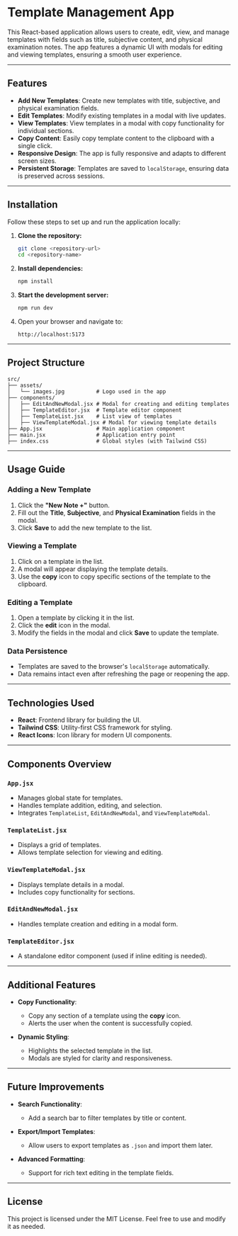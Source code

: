 # Template Management App

This React-based application allows users to create, edit, view, and manage templates with fields such as title, subjective content, and physical examination notes. The app features a dynamic UI with modals for editing and viewing templates, ensuring a smooth user experience.

---

## Features

- **Add New Templates**: Create new templates with title, subjective, and physical examination fields.
- **Edit Templates**: Modify existing templates in a modal with live updates.
- **View Templates**: View templates in a modal with copy functionality for individual sections.
- **Copy Content**: Easily copy template content to the clipboard with a single click.
- **Responsive Design**: The app is fully responsive and adapts to different screen sizes.
- **Persistent Storage**: Templates are saved to `localStorage`, ensuring data is preserved across sessions.

---

## Installation

Follow these steps to set up and run the application locally:

1. **Clone the repository:**

   ```bash
   git clone <repository-url>
   cd <repository-name>
   ```

2. **Install dependencies:**

   ```bash
   npm install
   ```

3. **Start the development server:**

   ```bash
   npm run dev
   ```

4. Open your browser and navigate to:
   ```
   http://localhost:5173
   ```

---

## Project Structure

```
src/
├── assets/
│   └── images.jpg          # Logo used in the app
├── components/
│   ├── EditAndNewModal.jsx # Modal for creating and editing templates
│   ├── TemplateEditor.jsx  # Template editor component
│   ├── TemplateList.jsx    # List view of templates
│   ├── ViewTemplateModal.jsx # Modal for viewing template details
├── App.jsx                 # Main application component
├── main.jsx                # Application entry point
├── index.css               # Global styles (with Tailwind CSS)
```

---

## Usage Guide

### Adding a New Template

1. Click the **"New Note +"** button.
2. Fill out the **Title**, **Subjective**, and **Physical Examination** fields in the modal.
3. Click **Save** to add the new template to the list.

### Viewing a Template

1. Click on a template in the list.
2. A modal will appear displaying the template details.
3. Use the **copy** icon to copy specific sections of the template to the clipboard.

### Editing a Template

1. Open a template by clicking it in the list.
2. Click the **edit** icon in the modal.
3. Modify the fields in the modal and click **Save** to update the template.

### Data Persistence

- Templates are saved to the browser's `localStorage` automatically.
- Data remains intact even after refreshing the page or reopening the app.

---

## Technologies Used

- **React**: Frontend library for building the UI.
- **Tailwind CSS**: Utility-first CSS framework for styling.
- **React Icons**: Icon library for modern UI components.

---

## Components Overview

### `App.jsx`

- Manages global state for templates.
- Handles template addition, editing, and selection.
- Integrates `TemplateList`, `EditAndNewModal`, and `ViewTemplateModal`.

### `TemplateList.jsx`

- Displays a grid of templates.
- Allows template selection for viewing and editing.

### `ViewTemplateModal.jsx`

- Displays template details in a modal.
- Includes copy functionality for sections.

### `EditAndNewModal.jsx`

- Handles template creation and editing in a modal form.

### `TemplateEditor.jsx`

- A standalone editor component (used if inline editing is needed).

---

## Additional Features

- **Copy Functionality**:

  - Copy any section of a template using the **copy** icon.
  - Alerts the user when the content is successfully copied.

- **Dynamic Styling**:
  - Highlights the selected template in the list.
  - Modals are styled for clarity and responsiveness.

---

## Future Improvements

- **Search Functionality**:

  - Add a search bar to filter templates by title or content.

- **Export/Import Templates**:

  - Allow users to export templates as `.json` and import them later.

- **Advanced Formatting**:
  - Support for rich text editing in the template fields.

---

## License

This project is licensed under the MIT License. Feel free to use and modify it as needed.
